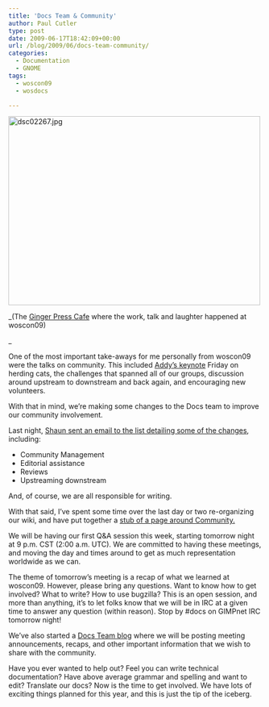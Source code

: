```yaml
---
title: 'Docs Team & Community'
author: Paul Cutler
type: post
date: 2009-06-17T18:42:09+00:00
url: /blog/2009/06/docs-team-community/
categories:
  - Documentation
  - GNOME
tags:
  - woscon09
  - wosdocs

---
```

[<img src="https://i1.wp.com/farm4.static.flickr.com/3415/3632352243_f4317de58c.jpg?resize=500%2C375" width="500" height="375" alt="dsc02267.jpg" data-recalc-dims="1" />][1]

_(The [Ginger Press Cafe][2] where the work, talk and laughter happened at woscon09)
  
_ 

One of the most important take-aways for me personally from woscon09 were the talks on community. This included [Addy&#8217;s keynote][3] Friday on herding cats, the challenges that spanned all of our groups, discussion around upstream to downstream and back again, and encouraging new volunteers.

With that in mind, we&#8217;re making some changes to the Docs team to improve our community involvement.

Last night, [Shaun sent an email to the list detailing some of the changes][4], including:

  * Community Management
  * Editorial assistance
  * Reviews
  * Upstreaming downstream

And, of course, we are all responsible for writing.

With that said, I&#8217;ve spent some time over the last day or two re-organizing our wiki, and have put together a [stub of a page around Community.][5]

We will be having our first Q&A session this week, starting tomorrow night at 9 p.m. CST (2:00 a.m. UTC). We are committed to having these meetings, and moving the day and times around to get as much representation worldwide as we can.

The theme of tomorrow&#8217;s meeting is a recap of what we learned at woscon09. However, please bring any questions. Want to know how to get involved? What to write? How to use bugzilla? This is an open session, and more than anything, it&#8217;s to let folks know that we will be in IRC at a given time to answer any question (within reason). Stop by #docs on GIMPnet IRC tomorrow night!

We&#8217;ve also started a [Docs Team blog][6] where we will be posting meeting announcements, recaps, and other important information that we wish to share with the community.

Have you ever wanted to help out? Feel you can write technical documentation? Have above average grammar and spelling and want to edit? Translate our docs? Now is the time to get involved. We have lots of exciting things planned for this year, and this is just the tip of the iceberg.

 [1]: http://www.flickr.com/photos/silwenae/3632352243/ "dsc02267.jpg by silwenae, on Flickr"
 [2]: http://www.gingerpress.com/
 [3]: http://writingopensource.com/node/11
 [4]: http://mail.gnome.org/archives/gnome-doc-list/2009-June/msg00009.html
 [5]: http://live.gnome.org/DocumentationProject/Community
 [6]: http://blogs.gnome.org/docs